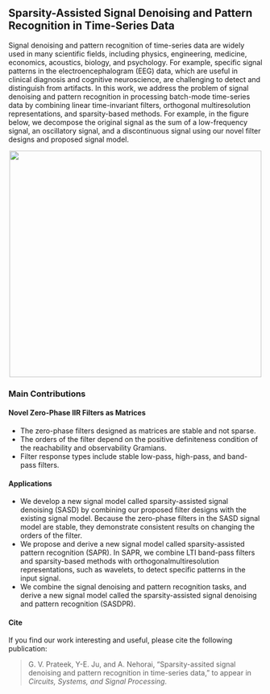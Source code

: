 ## Sparsity-Assisted Signal Denoising and Pattern Recognition in Time-Series Data
Signal denoising and pattern recognition of time-series data are widely used in many scientific fields, including physics, engineering, medicine, economics, acoustics, biology, and psychology. For example, specific signal patterns in the electroencephalogram (EEG) data, which are useful in clinical diagnosis and cognitive neuroscience, are challenging to detect and distinguish from artifacts. In this work, we address the problem of signal denoising and pattern recognition in processing batch-mode time-series data by combining linear time-invariant filters, orthogonal multiresolution representations, and sparsity-based methods. For example, in the figure below, we decompose the original signal as the sum of a low-frequency signal, an oscillatory signal, and a discontinuous signal using our novel filter designs and proposed signal model.

<p align="center">
  <img width="500" height="450" src="https://github.com/prateekgv/sasdpr/blob/master/images/sasdpr.png">
</p>

### Main Contributions

#### Novel Zero-Phase IIR Filters as Matrices
* The zero-phase filters designed as matrices are stable and not sparse.
* The orders of the filter depend on the positive definiteness condition of the reachability and observability Gramians.
* Filter response types include stable low-pass, high-pass, and band-pass filters.

#### Applications
* We develop a new signal model called sparsity-assisted signal denoising (SASD) by combining our proposed filter designs with the existing signal model. Because the zero-phase filters in the SASD signal model are stable, they demonstrate consistent results on changing the orders of the filter.
* We propose and derive a new signal model called sparsity-assisted pattern recognition (SAPR). In SAPR, we combine LTI band-pass filters and sparsity-based methods with orthogonalmultiresolution representations, such as wavelets, to detect specific patterns in the input signal.
* We combine the signal denoising and pattern recognition tasks, and derive a new signal model called the sparsity-assisted signal denoising and pattern recognition (SASDPR).

#### Cite
If you find our work interesting and useful, please cite the following publication:
> G. V. Prateek, Y-E. Ju, and A. Nehorai, “Sparsity-assited signal denoising and pattern recognition in time-series data,” to appear in _Circuits, Systems, and Signal Processing_.
